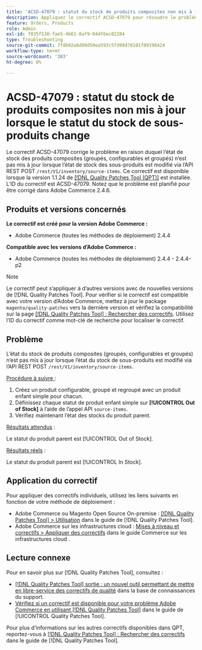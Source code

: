 ```yaml
---
title: 'ACSD-47079 : statut du stock de produits composites non mis à jour lorsque le statut du stock de sous-produits change'
description: Appliquez le correctif ACSD-47079 pour résoudre le problème d’Adobe Commerce où l’état du stock des produits composites (groupés, groupés et configurables) n’est pas mis à jour lorsque l’état du stock des sous-produits change via l’API REST POST /rest/V1/inventory/source-items.
feature: Orders, Products
role: Admin
exl-id: f035f530-fae5-4b61-8af9-044f6ec02284
type: Troubleshooting
source-git-commit: 7fdb02a6d89d50ea593c5fd99d78101f89198424
workflow-type: tm+mt
source-wordcount: '383'
ht-degree: 0%

---
```


# ACSD-47079 : statut du stock de produits composites non mis à jour lorsque le statut du stock de sous-produits change

Le correctif ACSD-47079 corrige le problème en raison duquel l’état de stock des produits composites (groupés, configurables et groupés) n’est pas mis à jour lorsque l’état de stock des sous-produits est modifié via l’API REST POST `/rest/V1/inventory/source-items`. Ce correctif est disponible lorsque la version 1.1.24 de [[!DNL Quality Patches Tool (QPT)]](https://experienceleague.adobe.com/fr/docs/commerce-operations/tools/quality-patches-tool/quality-patches-tool-to-self-serve-quality-patches) est installée. L’ID du correctif est ACSD-47079. Notez que le problème est planifié pour être corrigé dans Adobe Commerce 2.4.6.

## Produits et versions concernés

**Le correctif est créé pour la version Adobe Commerce :**

* Adobe Commerce (toutes les méthodes de déploiement) 2.4.4

**Compatible avec les versions d’Adobe Commerce :**

* Adobe Commerce (toutes les méthodes de déploiement) 2.4.4 - 2.4.4-p2

>[!NOTE]
>
>Le correctif peut s’appliquer à d’autres versions avec de nouvelles versions de [!DNL Quality Patches Tool]. Pour vérifier si le correctif est compatible avec votre version d’Adobe Commerce, mettez à jour le package `magento/quality-patches` vers la dernière version et vérifiez la compatibilité sur la page [[!DNL Quality Patches Tool] : Rechercher des correctifs](https://experienceleague.adobe.com/tools/commerce-quality-patches/index.html?lang=fr). Utilisez l’ID du correctif comme mot-clé de recherche pour localiser le correctif.

## Problème

L’état du stock de produits composites (groupés, configurables et groupés) n’est pas mis à jour lorsque l’état du stock de sous-produits est modifié via l’API REST POST `/rest/V1/inventory/source-items`.

<u>Procédure à suivre </u> :

1. Créez un produit configurable, groupé et regroupé avec un produit enfant simple pour chacun.
1. Définissez chaque statut de produit enfant simple sur **[!UICONTROL Out of Stock]** à l’aide de l’appel API `source-items`.
1. Vérifiez maintenant l’état des stocks du produit parent.

<u>Résultats attendus</u> :

Le statut du produit parent est [!UICONTROL Out of Stock].

<u>Résultats réels</u> :

Le statut du produit parent est [!UICONTROL In Stock].

## Application du correctif

Pour appliquer des correctifs individuels, utilisez les liens suivants en fonction de votre méthode de déploiement :

* Adobe Commerce ou Magento Open Source On-premise : [[!DNL Quality Patches Tool] > Utilisation](/help/tools/quality-patches-tool/usage.md) dans le guide de [!DNL Quality Patches Tool].
* Adobe Commerce sur les infrastructures cloud : [Mises à niveau et correctifs > Appliquer des correctifs](https://experienceleague.adobe.com/docs/commerce-cloud-service/user-guide/develop/upgrade/apply-patches.html?lang=fr) dans le guide Commerce sur les infrastructures cloud .

## Lecture connexe

Pour en savoir plus sur [!DNL Quality Patches Tool], consultez :

* [[!DNL Quality Patches Tool] sortie : un nouvel outil permettant de mettre en libre-service des correctifs de qualité](https://experienceleague.adobe.com/fr/docs/commerce-operations/tools/quality-patches-tool/quality-patches-tool-to-self-serve-quality-patches) dans la base de connaissances du support.
* [Vérifiez si un correctif est disponible pour votre problème Adobe Commerce en utilisant [!DNL Quality Patches Tool]](/help/tools/quality-patches-tool/patches-available-in-qpt/check-patch-for-magento-issue-with-magento-quality-patches.md) dans le guide de [!UICONTROL Quality Patches Tool].


Pour plus d’informations sur les autres correctifs disponibles dans QPT, reportez-vous à [[!DNL Quality Patches Tool] : Rechercher des correctifs](https://experienceleague.adobe.com/tools/commerce-quality-patches/index.html?lang=fr) dans le guide de [!DNL Quality Patches Tool].
